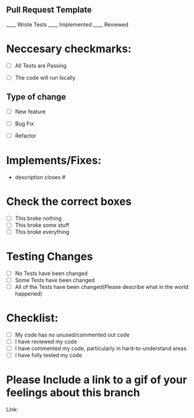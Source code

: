 ## Pull Request Template

____ Wrote Tests
____ Implemented 
____ Reviewed

# Neccesary checkmarks:

- [ ] All Tests are Passing

- [ ] The code will run locally

## Type of change
- [ ] New feature 
- [ ] Bug Fix
- [ ] Refactor


# Implements/Fixes:
* description
closes #

# Check the correct boxes

- [ ] This broke nothing
- [ ] This broke some stuff
- [ ] This broke everything

# Testing Changes
- [ ] No Tests have been changed
- [ ] Some Tests have been changed
- [ ] All of the Tests have been changed(Please describe what in the world happened)

# Checklist:

- [ ] My code has no unused/commented out code
- [ ] I have reviewed my code
- [ ] I have commented my code, particularly in hard-to-understand areas
- [ ] I have fully tested my code

# Please Include a link to a gif of your feelings about this branch
Link: 
